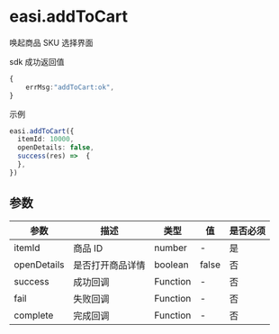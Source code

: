 # easi.addToCart

唤起商品 SKU 选择界面

sdk 成功返回值

```TypeScript
{
    errMsg:"addToCart:ok",
}
```

示例

```TypeScript
easi.addToCart({
  itemId: 10000,
  openDetails: false,
  success(res) =>  {
  },
})
```

## 参数

| 参数        | 描述             | 类型     | 值    | 是否必须 |
| ----------- | ---------------- | -------- | ----- | -------- |
| itemId      | 商品 ID          | number   | -     | 是       |
| openDetails | 是否打开商品详情 | boolean  | false | 否       |
| success     | 成功回调         | Function | -     | 否       |
| fail        | 失败回调         | Function | -     | 否       |
| complete    | 完成回调         | Function | -     | 否       |
